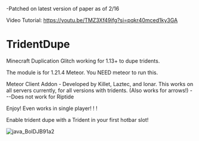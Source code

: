 -Patched on latest version of paper as of 2/16

Video Tutorial:
https://youtu.be/TMZ3Xf49ifg?si=pqkr40mced1ky3GA



# TridentDupe
Minecraft Duplication Glitch working for 1.13+ to dupe tridents.

The module is for 1.21.4 Meteor. You NEED meteor to run this.



Meteor Client Addon - Developed by Killet, Laztec, and Ionar. This works on all servers currently, for all versions with tridents.  (Also works for arrows!)
---Does not work for Riptide


Enjoy! Even works in single player! ! !

Enable trident dupe with a Trident in your first hotbar slot!


![java_BolDJB91a2](https://github.com/user-attachments/assets/7ff52430-a4a3-4773-957a-fc724e8b4f47)
